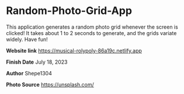 # Random-Photo-Grid-App
This application generates a random photo grid whenever the screen is clicked! It takes about 1 to 2 seconds to generate, and the grids variate widely. Have fun!

**Website link** https://musical-rolypoly-86a19c.netlify.app

**Finish Date** July 18, 2023

**Author** Shepe1304

**Photo Source** https://unsplash.com/
